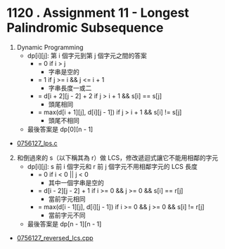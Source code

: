 # 1120 . Assignment 11 - Longest Palindromic Subsequence

1. Dynamic Programming
    - dp[i][j]: 第 i 個字元到第 j 個字元之間的答案
      - = 0 if i > j
        - 字串是空的
      - = 1 if j >= i && j <= i + 1
        - 字串長度一或二
      - = d[i + 2][j - 2] + 2 if j > i + 1 && s[i] == s[j]
        - 頭尾相同
      - = max(d[i + 1][j], d[i][j - 1]) if j > i + 1 && s[i] != s[j]
        - 頭尾不相同
    - 最後答案是 dp[0][n - 1]

- [0756127_lps.c](submissions/accepted/0756127_lps.c)

2. 和倒過來的 s（以下稱其為 r）做 LCS，修改遞迴式讓它不能用相鄰的字元
    - dp[i][j]: s 前 i 個字元和 r 前 j 個字元不用相鄰字元的 LCS 長度
      - = 0 if i < 0 || j < 0
        - 其中一個字串是空的
      - = d[i - 2][j - 2] + 1 if i >= 0 && j >= 0 && s[i] == r[j]
        - 當前字元相同
      - = max(d[i - 1][j], d[i][j - 1]) if i >= 0 && j >= 0 && s[i] != r[j]
        - 當前字元不同
    - 最後答案是 dp[n - 1][n - 1]

- [0756127_reversed_lcs.cpp](submissions/accepted/0756127_reversed_lcs.cpp)
